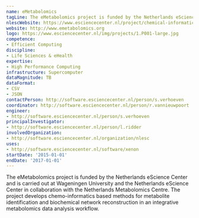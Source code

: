 ```yaml
---
name: eMetabolomics
tagLine: The eMetabolomics project is funded by the Netherlands eScience Center
nlescWebsite: https://www.esciencecenter.nl/project/chemical-informatics-for-metabolite-identification-and-biochemical-network
website: http://www.emetabolomics.org
logo: https://www.esciencecenter.nl/img/projects/1.P001-large.jpg
competence:
- Efficient Computing
discipline:
- Life Sciences & eHealth
expertise:
- High Performance Computing
infrastructure: Supercomputer
dataMagnitude: TB
dataFormat:
- CSV
- JSON
contactPerson: http://software.esciencecenter.nl/person/s.verhoeven
coordinator: http://software.esciencecenter.nl/person/r.vannieuwpoort
engineer:
- http://software.esciencecenter.nl/person/s.verhoeven
principalInvestigator:
- http://software.esciencecenter.nl/person/l.ridder
involvedOrganization:
- http://software.esciencecenter.nl/organization/nlesc
uses:
- http://software.esciencecenter.nl/software/xenon
startDate: '2015-01-01'
endDate: '2017-01-01'
---
```

The eMetabolomics project is funded by the Netherlands eScience Center and is carried out at Wageningen University and the Netherlands eScience Center in collaboration with the Netherlands Metabolomics Centre. The project develops chemo-informatics based methods for metabolite identification and biochemical network reconstruction in an integrative metabolomics data analysis workflow.
